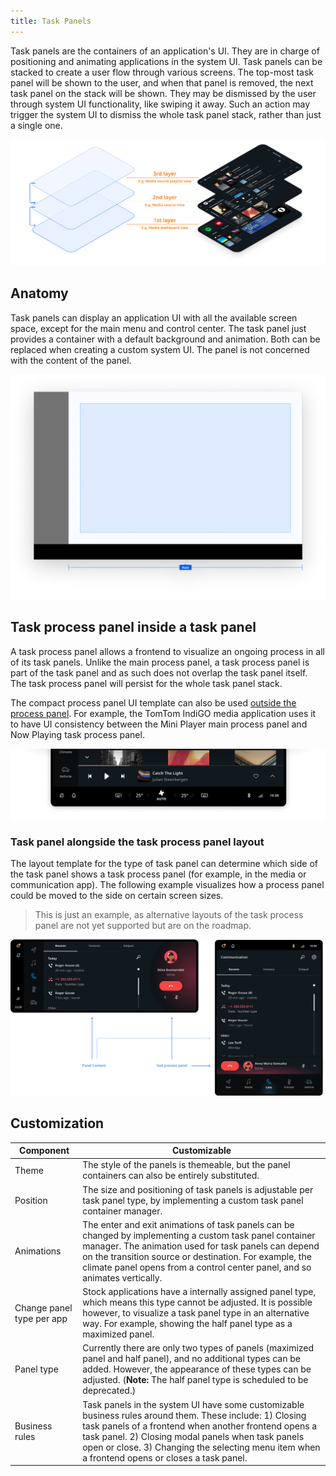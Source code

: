 ```yaml
---
title: Task Panels
---
```


Task panels are the containers of an application's UI. They are in charge of 
positioning and animating applications in the system UI. Task panels can be stacked to create a 
user flow through various screens. The top-most task panel will be shown to the user, and when that 
panel is removed, the next task panel on the stack will be shown. They may be dismissed by the user 
through system UI functionality, like swiping it away. Such an action may trigger the system UI to 
dismiss the whole task panel stack, rather than just a single one.

![overview](images/task-panels/overview.png)

## Anatomy

Task panels can display an application UI with all the available screen space, except for the main menu and control center.
The task panel just provides a container with a default background and animation. Both can be replaced when creating a custom system UI. The panel is not concerned with the content of the panel.

![panel](images/task-panels/max-panel.png)

## Task process panel inside a task panel

A task process panel allows a frontend to visualize an ongoing process in all of its task panels.
Unlike the main process panel, a task process panel is part of the task panel and as such does not 
overlap the task panel itself. The task process panel will persist for the whole task panel
stack. 

The compact process panel UI template can also be used 
[outside the process panel](#task-panel-alongside-the-task-process-panel-layout).
For example, the TomTom IndiGO media application uses it to have UI consistency between the Mini Player main process panel and Now Playing task process panel. 

![process panel](images/task-panels/process-panel.png)

### Task panel alongside the task process panel layout

The layout template for the type of task panel can determine which side of the task panel shows a 
task process panel (for example, in the media or communication app). The following example visualizes how
a process panel could be moved to the side on certain screen sizes.

<Blockquote>
    This is just an example, as alternative layouts of the task process panel are not yet supported 
    but are on the roadmap.
</Blockquote>

![task panel alongside](images/task-panels/task-process-panel.png)

## Customization

| Component     | Customizable  |
| ------------- | ------------- |
| Theme | The style of the panels is themeable, but the panel containers can also be entirely substituted. |
| Position | The size and positioning of task panels is adjustable per task panel type, by implementing a custom task panel container manager. |
| Animations | The enter and exit animations of task panels can be changed by implementing a custom task panel container manager. The animation used for task panels can depend on the transition source or destination. For example, the climate panel opens from a control center panel, and so animates vertically. |
| Change panel type per app | Stock applications have a internally assigned panel type, which means this type cannot be adjusted. It is possible however, to visualize a task panel type in an alternative way. For example, showing the half panel type as a maximized panel. |
| Panel type | Currently there are only two types of panels (maximized panel and half panel), and no additional types can be added. However, the appearance of these types can be adjusted. (__Note:__ The half panel type is scheduled to be deprecated.) |
| Business rules | Task panels in the system UI have some customizable business rules around them. These include: 1) Closing task panels of a frontend when another frontend opens a task panel. 2) Closing modal panels when task panels open or close. 3) Changing the selecting menu item when a frontend opens or closes a task panel. |
